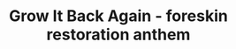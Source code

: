 ---
layout: post
title:  "Grow It Back Again - foreskin restoration anthem"
day: "2022-01-23"
link: "https://youtu.be/sFKdZsAkMqs"
text: "Música ativista anti-circumcisão. Descoberto por causa de How to with John Wilson."
img: "https://i.ytimg.com/vi/sFKdZsAkMqs/maxresdefault.jpg"
---